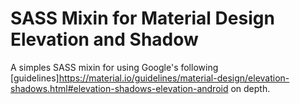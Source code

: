# SASS Mixin for Material Design Elevation and Shadow

A simples SASS mixin for using Google's following [guidelines]https://material.io/guidelines/material-design/elevation-shadows.html#elevation-shadows-elevation-android on depth.
